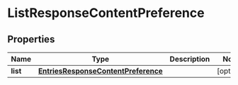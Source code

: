 # ListResponseContentPreference

## Properties
Name | Type | Description | Notes
------------ | ------------- | ------------- | -------------
**list** | [**EntriesResponseContentPreference**](EntriesResponseContentPreference.md) |  |  [optional]
